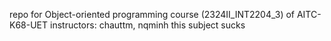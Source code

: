repo for Object-oriented programming course (2324II_INT2204_3) of AITC-K68-UET
instructors: chauttm, nqminh
this subject sucks

